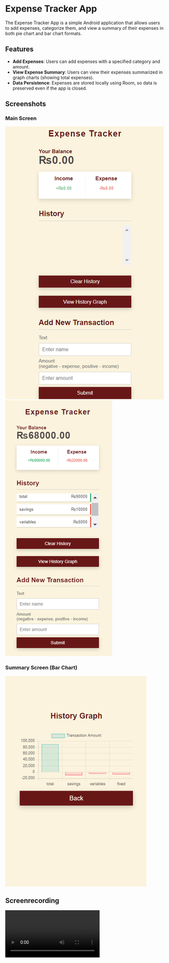 # Expense Tracker App

The Expense Tracker App is a simple Android application that allows users to add expenses, categorize them, and view a summary of their expenses in both pie chart and bar chart formats.

## Features

- **Add Expenses**: Users can add expenses with a specified category and amount.
- **View Expense Summary**: Users can view their expenses summarized in graph charts (showing total expenses).
- **Data Persistence**: Expenses are stored locally using Room, so data is preserved even if the app is closed.

## Screenshots

### Main Screen
![Main Screen](screenshots/Screenshot%201.png)
![Expense Add](screenshots/Screenshot%202.png)

### Summary Screen (Bar Chart)
![Summary Screen Bar Chart](screenshots/Screenshot%203.png)

## Screenrecording
![Recording](Recordings/Screen%20Recording.mp4)


